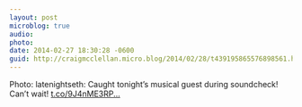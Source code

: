 ```yaml
---
layout: post
microblog: true
audio: 
photo: 
date: 2014-02-27 18:30:28 -0600
guid: http://craigmcclellan.micro.blog/2014/02/28/t439195865576898561.html
---
```

Photo: latenightseth: Caught tonight’s musical guest during soundcheck! Can’t wait! [t.co/9J4nME3RP...](http://t.co/9J4nME3RPo)
